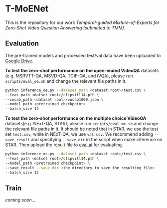 # T-MoENet
This is the repository for our work _Temporal-guided Mixture-of-Experts for Zero-Shot Video Question Answering (submitted to TMM)_.


## Evaluation

The pre-trained models and processed test/val data have been uploaded to [Google Drive](https://drive.google.com/drive/folders/1xCiR8t8RxO1ExMM5HI2skSHEzRZ2_cL7?usp=drive_link).

**To test the zero-shot performance on the open-ended VideoQA** datasets (e.g. MSRVTT-QA, MSVD-QA, TGIF-QA, and iVQA), please run `scripts/eval_oe.sh` and change the relevant file paths in it.
```bash
python inference_oe.py --dataset_path <dataset root>/test.csv \
--feat_path <datset root>/clipvitl14.pth \
--vocab_path <dataset root>/vocab1000.json \
--model_path <pretrained checkpoint>
--batch_size 12
```


**To test the zero-shot performance on the multiple choice VideoQA** datasets(e.g. NExT-QA, STAR), please run `scripts/eval_mc.sh` and change the relevant file paths in it. It should be noted that in STAR, we use the test set ```test.csv```, while in NExT-QA, we use ```val.csv```. We recommend adding ```--save_result``` and specifying ```--save_dir``` in the script when make inference on STAR. Then upload the result file to [eval.ai](https://eval.ai/web/challenges/challenge-page/1325/leaderboard/3328/Mean) for evaluating.

```bash
python inference_mc.py --dataset_path <dataset root>/test.csv \
--feat_path <datset root>/clipvitl14.pth \
--model_path <pretrained checkpoint> \
--save_result --save_dir <the directory to save the resulting file>
--batch_size 12
```

## Train

_coming soon..._
